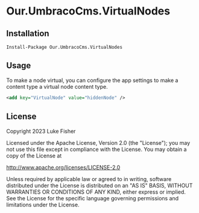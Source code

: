 # Our.UmbracoCms.VirtualNodes

## Installation

```pwsh
Install-Package Our.UmbracoCms.VirtualNodes
```

## Usage

To make a node virtual, you can configure the app settings to make a content type a virtual node content type.

```xml
<add key="VirtualNode" value="hiddenNode" />
```

## License

Copyright 2023 Luke Fisher

Licensed under the Apache License, Version 2.0 (the "License");
you may not use this file except in compliance with the License.
You may obtain a copy of the License at

http://www.apache.org/licenses/LICENSE-2.0

Unless required by applicable law or agreed to in writing, software
distributed under the License is distributed on an "AS IS" BASIS,
WITHOUT WARRANTIES OR CONDITIONS OF ANY KIND, either express or implied.
See the License for the specific language governing permissions and
limitations under the License.

